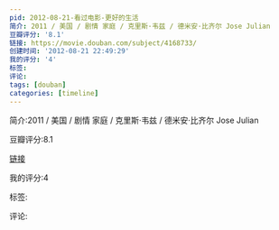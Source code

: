 ```yaml
---
pid: 2012-08-21-看过电影-更好的生活
简介: 2011 / 美国 / 剧情 家庭 / 克里斯·韦兹 / 德米安·比齐尔 Jose Julian
豆瓣评分: '8.1'
链接: https://movie.douban.com/subject/4168733/
创建时间: '2012-08-21 22:49:29'
我的评分: '4'
标签:
评论:
tags: [douban]
categories: [timeline]
---
```

简介:2011 / 美国 / 剧情 家庭 / 克里斯·韦兹 / 德米安·比齐尔 Jose Julian

豆瓣评分:8.1

[链接](https://movie.douban.com/subject/4168733/)

我的评分:4

标签:

评论:


